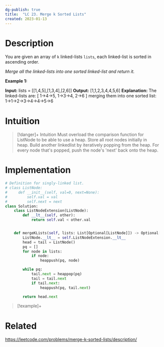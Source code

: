```yaml
---
dg-publish: true
title:  "LC 23. Merge k Sorted Lists"
created: 2023-01-13
---
```



# Description
You are given an array of `k` linked-lists `lists`, each linked-list is sorted in ascending order.

_Merge all the linked-lists into one sorted linked-list and return it._

**Example 1:**

**Input:** lists = [[1,4,5],[1,3,4],[2,6]]
**Output:** [1,1,2,3,4,4,5,6]
**Explanation:** The linked-lists are:
[
  1->4->5,
  1->3->4,
  2->6
]
merging them into one sorted list:
1->1->2->3->4->4->5->6
# Intuition

>[!danger]+ Intuition
>Must overload the comparison function for ListNode to be able to use a heap. Store all root nodes initially in heap. Build another linkedlist by iteratively popping from the heap. For every node that's popped, push the node's 'next' back onto the heap.

# Implementation
```python
# Definition for singly-linked list.
# class ListNode:
#     def __init__(self, val=0, next=None):
#         self.val = val
#         self.next = next
class Solution:
    class ListNodeExtension(ListNode):
        def __lt__(self, other):
            return self.val < other.val


    def mergeKLists(self, lists: List[Optional[ListNode]]) -> Optional[ListNode]:
        ListNode.__lt__ = self.ListNodeExtension.__lt__
        head = tail = ListNode()
        pq = []
        for node in lists:
            if node:
                heappush(pq, node)

        while pq:
            tail.next = heappop(pq)
            tail = tail.next
            if tail.next:
                heappush(pq, tail.next)

        return head.next

```

>[!example]+ 


# Related
https://leetcode.com/problems/merge-k-sorted-lists/description/